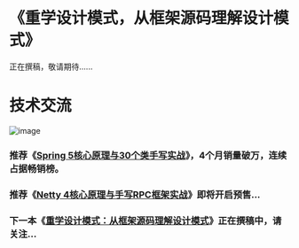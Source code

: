 # 《重学设计模式，从框架源码理解设计模式》
正在撰稿，敬请期待......


# 技术交流
![image](https://github.com/gupaoedu-tom/resouce/blob/master/gupaoedu-tom-qrcode.png)

### 推荐《[Spring 5核心原理与30个类手写实战](https://github.com/gupaoedu-tom/spring5-samples)》，4个月销量破万，连续占据畅销榜。

### 推荐《[Netty 4核心原理与手写RPC框架实战](https://github.com/gupaoedu-tom/netty4-samples)》即将开启预售...

### 下一本《[重学设计模式：从框架源码理解设计模式](https://github.com/gupaoedu-tom/design-samples)》正在撰稿中，请关注...

